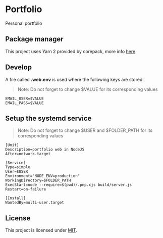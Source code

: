 # Portfolio

Personal portfolio

## Package manager

This project uses Yarn 2 provided by corepack, more info [here](https://github.com/nodejs/corepack).

## Develop

A file called **.web.env** is used where the following keys are stored.

> Note: Do not forget to change $VALUE for its corresponding values

```
EMAIL_USER=$VALUE
EMAIL_PASS=$VALUE
```

## Setup the systemd service

> Note: Do not forget to change $USER and $FOLDER_PATH for its corresponding values

```
[Unit]
Description=portfolio web in NodeJS
After=network.target

[Service]
Type=simple
User=$USER
Environment="NODE_ENV=production"
WorkingDirectory=$FOLDER_PATH
ExecStart=node --require=$(pwd)/.pnp.cjs build/server.js
Restart=on-failure

[Install]
WantedBy=multi-user.target
```

## License

This project is licensed under [MIT](./LICENSE).

